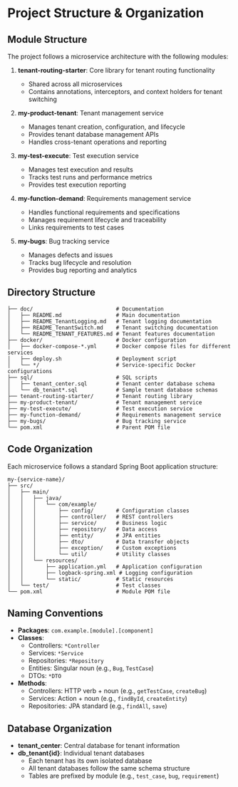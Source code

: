 # Project Structure & Organization

## Module Structure

The project follows a microservice architecture with the following modules:

1. **tenant-routing-starter**: Core library for tenant routing functionality
   - Shared across all microservices
   - Contains annotations, interceptors, and context holders for tenant switching

2. **my-product-tenant**: Tenant management service
   - Manages tenant creation, configuration, and lifecycle
   - Provides tenant database management APIs
   - Handles cross-tenant operations and reporting

3. **my-test-execute**: Test execution service
   - Manages test execution and results
   - Tracks test runs and performance metrics
   - Provides test execution reporting

4. **my-function-demand**: Requirements management service
   - Handles functional requirements and specifications
   - Manages requirement lifecycle and traceability
   - Links requirements to test cases

5. **my-bugs**: Bug tracking service
   - Manages defects and issues
   - Tracks bug lifecycle and resolution
   - Provides bug reporting and analytics

## Directory Structure

```
├── doc/                          # Documentation
│   ├── README.md                 # Main documentation
│   ├── README_TenantLogging.md   # Tenant logging documentation
│   ├── README_TenantSwitch.md    # Tenant switching documentation
│   └── README_TENANT_FEATURES.md # Tenant features documentation
├── docker/                       # Docker configuration
│   ├── docker-compose-*.yml      # Docker compose files for different services
│   ├── deploy.sh                 # Deployment script
│   └── */                        # Service-specific Docker configurations
├── sql/                          # SQL scripts
│   ├── tenant_center.sql         # Tenant center database schema
│   └── db_tenant*.sql            # Sample tenant database schemas
├── tenant-routing-starter/       # Tenant routing library
├── my-product-tenant/            # Tenant management service
├── my-test-execute/              # Test execution service
├── my-function-demand/           # Requirements management service
├── my-bugs/                      # Bug tracking service
└── pom.xml                       # Parent POM file
```

## Code Organization

Each microservice follows a standard Spring Boot application structure:

```
my-{service-name}/
├── src/
│   ├── main/
│   │   ├── java/
│   │   │   └── com/example/
│   │   │       ├── config/       # Configuration classes
│   │   │       ├── controller/   # REST controllers
│   │   │       ├── service/      # Business logic
│   │   │       ├── repository/   # Data access
│   │   │       ├── entity/       # JPA entities
│   │   │       ├── dto/          # Data transfer objects
│   │   │       ├── exception/    # Custom exceptions
│   │   │       └── util/         # Utility classes
│   │   └── resources/
│   │       ├── application.yml   # Application configuration
│   │       ├── logback-spring.xml # Logging configuration
│   │       └── static/           # Static resources
│   └── test/                     # Test classes
└── pom.xml                       # Module POM file
```

## Naming Conventions

- **Packages**: `com.example.[module].[component]`
- **Classes**:
  - Controllers: `*Controller`
  - Services: `*Service`
  - Repositories: `*Repository`
  - Entities: Singular noun (e.g., `Bug`, `TestCase`)
  - DTOs: `*DTO`
- **Methods**:
  - Controllers: HTTP verb + noun (e.g., `getTestCase`, `createBug`)
  - Services: Action + noun (e.g., `findById`, `createEntity`)
  - Repositories: JPA standard (e.g., `findAll`, `save`)

## Database Organization

- **tenant_center**: Central database for tenant information
- **db_tenant{id}**: Individual tenant databases
  - Each tenant has its own isolated database
  - All tenant databases follow the same schema structure
  - Tables are prefixed by module (e.g., `test_case`, `bug`, `requirement`)